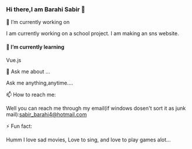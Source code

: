 ### Hi there,I am Barahi Sabir  👋



 🔭 I’m currently working on 

I am currently working on a school project.
I am making an sns website.


#### 🌱 I’m currently learning

Vue.js

💬 Ask me about ...

Ask me anything,anytime....

📫 How to reach me: 

Well you can reach me through my email(if windows dosen't sort it as junk mail):[sabir_barahi4@hotmail.com](sabir_barahi4@hotmail.com)

⚡ Fun fact: 

Humm I love sad movies, Love to sing, and love to play games alot...




